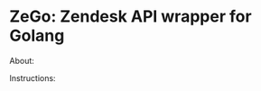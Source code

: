
ZeGo: Zendesk API wrapper for Golang
====================================

About:



Instructions:




